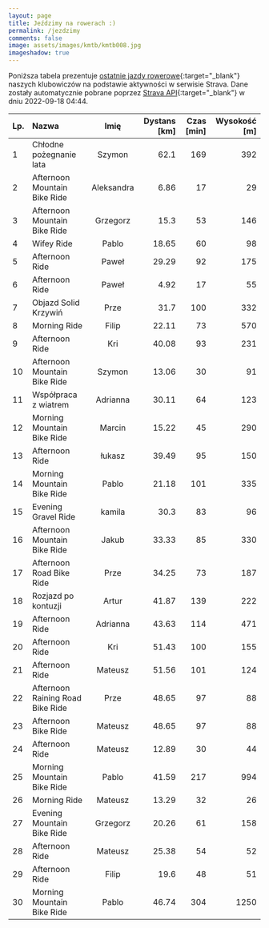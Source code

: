 ```yaml
---
layout: page
title: Jeździmy na rowerach :)
permalink: /jezdzimy
comments: false
image: assets/images/kmtb/kmtb008.jpg
imageshadow: true
---
```


Poniższa tabela prezentuje [ostatnie jazdy rowerowe](https://www.strava.com/clubs/336381){:target="_blank"} naszych klubowiczów na podstawie aktywności w serwisie Strava. Dane zostały automatycznie pobrane poprzez [Strava API](https://developers.strava.com/docs/reference/#api-Clubs-getClubActivitiesById){:target="_blank"} w dniu 2022-09-18 04:44.

Lp. | Nazwa | Imię | Dystans [km] | Czas [min] | Wysokość [m]
:--- | :--- | :---: | ---: | ---: | ---:
1|Chłodne pożegnanie lata|Szymon|62.1|169|392
2|Afternoon Mountain Bike Ride|Aleksandra|6.86|17|29
3|Afternoon Mountain Bike Ride|Grzegorz|15.3|53|146
4|Wifey Ride|Pablo|18.65|60|98
5|Afternoon Ride|Paweł|29.29|92|175
6|Afternoon Ride|Paweł|4.92|17|55
7|Objazd Solid Krzywiń |Prze|31.7|100|332
8|Morning Ride|Filip|22.11|73|570
9|Afternoon Ride|Kri|40.08|93|231
10|Afternoon Mountain Bike Ride|Szymon|13.06|30|91
11|Współpraca z wiatrem |Adrianna|30.11|64|123
12|Morning Mountain Bike Ride|Marcin|15.22|45|290
13|Afternoon Ride|łukasz|39.49|95|150
14|Morning Mountain Bike Ride|Pablo|21.18|101|335
15|Evening Gravel Ride|kamila|30.3|83|96
16|Afternoon Mountain Bike Ride|Jakub|33.33|85|330
17|Afternoon Road Bike Ride|Prze|34.25|73|187
18|Rozjazd po kontuzji|Artur|41.87|139|222
19|Afternoon Ride|Adrianna|43.63|114|471
20|Afternoon Ride|Kri|51.43|100|155
21|Afternoon Ride|Mateusz|51.56|101|124
22|Afternoon Raining Road Bike Ride|Prze|48.65|97|88
23|Afternoon Bike Ride|Mateusz|48.65|97|88
24|Afternoon Ride|Mateusz|12.89|30|44
25|Morning Mountain Bike Ride|Pablo|41.59|217|994
26|Morning Ride|Mateusz|13.29|32|26
27|Evening Mountain Bike Ride|Grzegorz|20.26|61|158
28|Afternoon Ride|Mateusz|25.38|54|52
29|Afternoon Ride|Filip|19.6|48|51
30|Morning Mountain Bike Ride|Pablo|46.74|304|1250
